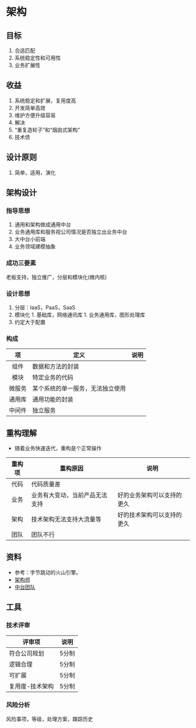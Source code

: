 # 架构
## 目标
1. 合适匹配
1. 系统稳定性和可用性
1. 业务扩展性

## 收益
1. 系统稳定和扩展，复用度高
1. 开发简单高效
1. 维护方便升级容易
1. 解决
  1. “重复造轮子”和“烟囱式架构”
  1. 技术债

## 设计原则
1. 简单，适用，演化

## 架构设计
### 指导思想
1. 通用和架构做成通用中台
1. 业务通用库和服务视公司情况是否独立出业务中台
1. 大中台小前端
1. 业务领域建模抽象

### 成功三要素
老板支持，独立推广，分层和模块化(微内核)

### 设计思想
  1. 分层：IaaS，PaaS，SaaS
  1. 模块化
    1. 基础库，网络通讯库
    1. 业务通用库，图形处理库
  1. 约定大于配置

### 构成
| 项 | 定义 | 说明 |
| :-: | - | - |
| 组件 | 数据和方法的封装 |  |
| 模块 | 特定业务的代码 |  |
| 微服务 | 某个系统的单一服务，无法独立使用 |  |
| 通用库 | 通用功能的封装 |  |
| 中间件 | 独立服务 |  |

## 重构理解
* 随着业务快速迭代，重构是个正常操作

| 重构项 | 重构原因 | 说明 |
| :-: | - | - |
| 代码 | 代码质量差 |  |
| 业务 | 业务有大变动，当前产品无法支持 | 好的业务架构可以支持的更久 |
| 架构 | 技术架构无法支持大流量等 | 好的技术架构可以支持的更久 |
| 团队 | 团队不行 |  |

## 资料
* 参考：字节跳动的火山引擎。
* [架构师](https://rd.wangyaqi.cn/#/hire/material/architect)
* [中台团队](https://rd.wangyaqi.cn/#/hire/material/zt)

## 工具
### 技术评审
| 评审项 | 说明 |
| - | - |
| 符合公司规划 | 5分制 |
| 逻辑合理 | 5分制 |
| 可扩展 | 5分制 |
| 复用度-技术架构 | 5分制 |

### 风险分析
风险事项，等级，处理方案，跟踪历史
